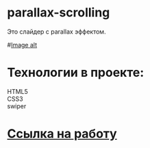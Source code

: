 # parallax-scrolling
Это слайдер с parallax эффектом. 

#[Image alt](/img/screen-3.png)  
# Технологии в проекте:
HTML5  
CSS3  
swiper

# [Ссылка на работу](https://chapion777.github.io/parallax-scrolling/)
